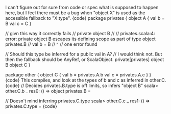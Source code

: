 I can't figure out for sure from code or spec what is supposed to happen here, but I feel there must be a bug when "object X" is used as the accessible fallback to "X.type".
{code}
package privates {
  object A { 
    val b = B
    val c = C
  }
  
  // givn this way it correctly fails
  // private object B
  //
  // privates.scala:4: error: private object B escapes its defining scope as part of type object privates.B
  //     val b = B
  //         ^
  // one error found
   
  // Should this type be inferred for a public val in A?
  // I would think not.  But then the fallback should be AnyRef, or ScalaObject.
  private[privates] object B
  object C
}

package other {
  object C {
    val b = privates.A.b
    val c = privates.A.c
  }
}
{code}
This compiles, and look at the types of b and c as inferred in other.C.
{code}
// Decides privates.B.type is off limits, so infers "object B"
scala> other.C.b _
res0: () => object privates.B = <function0>

// Doesn't mind inferring privates.C.type
scala> other.C.c _
res1: () => privates.C.type = <function0>
{code}

